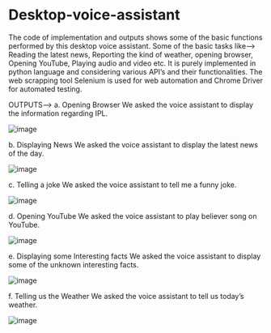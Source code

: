 # Desktop-voice-assistant

The code of implementation and outputs shows some of the basic functions performed by this desktop voice assistant. Some of the basic tasks like-->
Reading the latest news, Reporting the kind of weather, opening browser, Opening YouTube, Playing audio and video etc. 
It is purely implemented in python language and considering various API’s and their functionalities. The web scrapping tool Selenium is used for web automation and Chrome Driver for automated testing.

OUTPUTS-->
a.	Opening Browser
We asked the voice assistant to display the information regarding IPL.

 ![image](https://github.com/simransahay19/Desktop-voice-assistant/assets/97499721/c2455590-1c62-4e9d-932c-04310196d51d)



b.	Displaying News
We asked the voice assistant to display the latest news of the day.

 ![image](https://github.com/simransahay19/Desktop-voice-assistant/assets/97499721/d4bd1697-5d28-4899-ab65-649d8489cb86)




c.	Telling a joke
We asked the voice assistant to tell me a funny joke.

 ![image](https://github.com/simransahay19/Desktop-voice-assistant/assets/97499721/cfd53b61-3274-4a4c-91d2-3480a35756bb)



d.	Opening YouTube
We asked the voice assistant to play believer song on YouTube.

 ![image](https://github.com/simransahay19/Desktop-voice-assistant/assets/97499721/ce117503-f6df-4ceb-a3bb-0aac4479205c)



e.	Displaying some Interesting facts
We asked the voice assistant to display some of the unknown interesting facts.

 ![image](https://github.com/simransahay19/Desktop-voice-assistant/assets/97499721/08fc9018-1782-436d-bfe7-fdd96569fd5e)


f.	Telling us the Weather
We asked the voice assistant to tell us today’s weather.

![image](https://github.com/simransahay19/Desktop-voice-assistant/assets/97499721/aa69da1d-1c64-4917-9d13-20bdaf9f140e)


